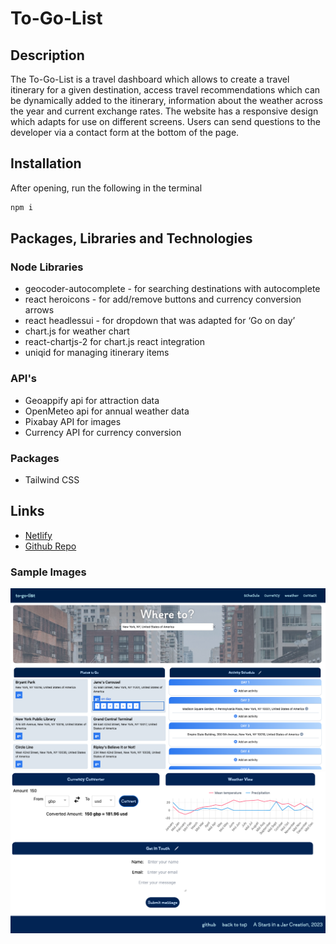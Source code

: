 # To-Go-List

## Description

The To-Go-List is a travel dashboard which allows to create a travel itinerary for a given destination, access travel recommendations which can be dynamically added to the itinerary, information about the weather across the year and current exchange rates. The website has a responsive design which adapts for use on different screens. Users can send questions to the developer via a contact form at the bottom of the page. 

## Installation

After opening, run the following in the terminal
~~~ js
npm i
~~~

## Packages, Libraries and Technologies

### Node Libraries
- geocoder-autocomplete - for searching destinations with autocomplete
- react heroicons - for add/remove buttons and currency conversion arrows
- react headlessui - for dropdown that was adapted for ‘Go on day’
- chart.js for weather chart
- react-chartjs-2 for chart.js react integration
- uniqid for managing itinerary items

### API's
- Geoappify api for attraction data
- OpenMeteo api for annual weather data
- Pixabay API for images
- Currency API for currency conversion

### Packages
- Tailwind CSS

## Links
- [Netlify](https://main--gentle-faun-f6742b.netlify.app)
- [Github Repo](https://github.com/Sam010000101/to-go-list)

### Sample Images
![Image of Upper Section of Website](src/images/sample-upper.png)
![Image of Lower Section of Website](src/images/sample-lower.png)
